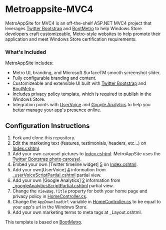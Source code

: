 # Metroappsite-MVC4
MetroAppSite for MVC4 is an off-the-shelf ASP.NET MVC4 project that leverages [Twitter Bootstrap][6] and [BootMetro][1] to help Windows Store developers craft customizeable, Metro-style websites to help promote their application and meet Windows Store certification requirements.

### What's Included
MetroAppSite includes:

* Metro UI, branding, and Microsoft SurfaceTM smooth screenshot slider.
* Fully configurable branding and content.
* Customizeable and extensible UI built with [Twitter Bootstrap][6] and [BootMetro][1].
* Includes privacy policy template, which is required to publish in the Windows Store.
* Integration points with [UserVoice][4] and [Google Analytics][2] to help you better manage your app's presence online.

## Configuration Instructions

1. Fork and clone this repository.
1. Edit the marketing text (features, testimonials, headers, etc...) on [Index.cshtml][7].
1. Add your own carousel pictures to [Index.cshtml][7]. MetroAppSite uses the [Twitter Bootstrap photo carousel][3].
1. Embed your own [Twitter timeline widget] [5] on [Index.cshtml][7].
1. Add your own[UserVoice] [4] information from [_userVoiceScriptPartial.cshtml][8] partial view.
1. Add your own [Google Analytics] [2] information from [_googleAnalyticsScriptPartial.cshtml][9] partial view.
1. Change the `ViewBag.Title` property for both your home page and privacy policy in [HomeController.cs][10].
1. Change the `AppDownloadUrl` variable in [HomeController.cs][10] to be equal to your app's url in the Windows Store.
1. Add your own marketing terms to meta tags at _Layout.cshtml.

This template is based on [BootMetro][1]. 

[1]: http://aozora.github.com/bootmetro/
[2]: http://www.google.com/analytics/
[3]: http://twitter.github.com/bootstrap/javascript.html#carousel
[4]: http://www.uservoice.com/
[5]: https://dev.twitter.com/docs/embedded-timelines
[6]: http://twitter.github.com/bootstrap/
[7]: https://github.com/markedup-mobi/metroappsite-mvc/blob/master/src/MetroAppSite/Views/Home/Index.cshtml
[8]: https://github.com/markedup-mobi/metroappsite-mvc/blob/master/src/MetroAppSite/Views/Shared/ThirdParty/_userVoiceScriptPartial.cshtml
[9]: https://github.com/markedup-mobi/metroappsite-mvc/blob/master/src/MetroAppSite/Views/Shared/ThirdParty/_googleAnalyticsScriptPartial.cshtml
[10]: https://github.com/markedup-mobi/metroappsite-mvc/blob/master/src/MetroAppSite/Controllers/HomeController.cs